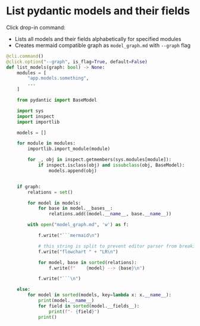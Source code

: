 
# List pydantic models and their fields

Click drop-in command:

* Lists all models and their fields alphabetically for specified modules
* Creates mermaid compatible graph as `model_graph.md` with `--graph` flag

```py
@cli.command()
@click.option("--graph", is_flag=True, default=False)
def list_models(graph: bool) -> None:
    modules = [
        "app.models.something",
        ...
    ]

    from pydantic import BaseModel

    import sys
    import inspect
    import importlib

    models = []

    for module in modules:
        importlib.import_module(module)

        for _, obj in inspect.getmembers(sys.modules[module]):
            if inspect.isclass(obj) and issubclass(obj, BaseModel):
                models.append(obj)


    if graph:
        relations = set()

        for model in models:
            for base in model.__bases__:
                relations.add((model.__name__, base.__name__))

        with open("model_graph.md", 'w') as f:

            f.write("```mermaid\n")

            # this string is split to prevent editor parser from breaking down
            f.write("flowchart " + "LR\n")

            for model, base in sorted(relations):
                f.write(f"    {model} --> {base}\n")

            f.write("```\n")

    else:
        for model in sorted(models, key=lambda x: x.__name__):
            print(model.__name__)
            for field in sorted(model.__fields__):
                print(f"- {field}")
            print()
```
